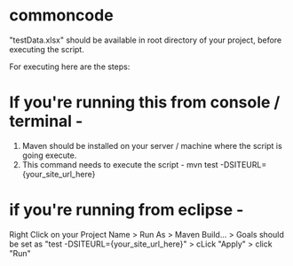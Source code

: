 # commoncode

"testData.xlsx" should be available in root directory of your project, before executing the script.

For executing here are the steps:

# If you're running this from console / terminal - 

1. Maven should be installed on your server / machine where the script is going execute.
2. This command needs to execute the script - mvn test -DSITEURL={your_site_url_here}

# if you're running from eclipse - 

Right Click on your Project Name > Run As > Maven Build... > Goals should be set as "test -DSITEURL={your_site_url_here}" > cLick "Apply" > click "Run"
